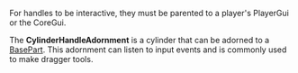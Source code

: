 For handles to be interactive, they must be parented to a player's PlayerGui
or the CoreGui.

The **CylinderHandleAdornment** is a cylinder that can be adorned to a
[BasePart](https://create.roblox.com/docs/reference/engine/classes/BasePart). This adornment can listen to input events and is commonly used to
make dragger tools.
